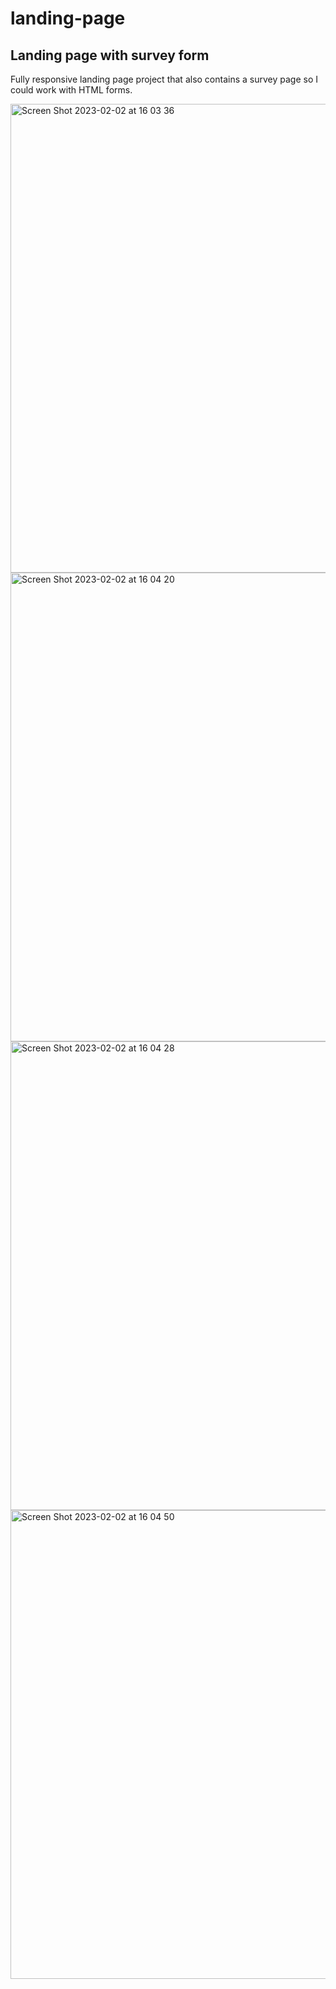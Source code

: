 # landing-page
## Landing page with survey form
Fully responsive landing page project that also contains a survey page so I could work with HTML forms.

<img width="750" alt="Screen Shot 2023-02-02 at 16 03 36" src="https://user-images.githubusercontent.com/107240729/216236951-0835a613-1ce2-45f0-b678-a76d599df7b1.png">
<img width="750" alt="Screen Shot 2023-02-02 at 16 04 20" src="https://user-images.githubusercontent.com/107240729/216236971-dbe4c00e-e960-497b-84a6-6814473a1de7.png">
<img width="750" alt="Screen Shot 2023-02-02 at 16 04 28" src="https://user-images.githubusercontent.com/107240729/216236985-506d46ee-041b-4fef-9735-4c3c4e4f38ec.png">
<img width="750" alt="Screen Shot 2023-02-02 at 16 04 50" src="https://user-images.githubusercontent.com/107240729/216236997-9ff04ea9-6e23-4c17-b73d-3598e7dcffd9.png">
